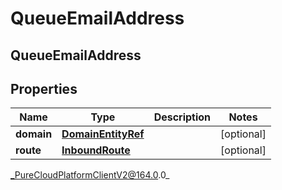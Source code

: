 # QueueEmailAddress

## QueueEmailAddress

## Properties

|Name | Type | Description | Notes|
|------------ | ------------- | ------------- | -------------|
| **domain** | [**DomainEntityRef**](DomainEntityRef) |  | [optional] |
| **route** | [**InboundRoute**](InboundRoute) |  | [optional] |



_PureCloudPlatformClientV2@164.0.0_
